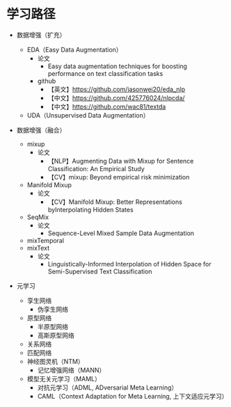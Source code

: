 学习路径
===

- 数据增强（扩充）
    - EDA（Easy Data Augmentation）
        - 论文
            - Easy data augmentation techniques for boosting performance on text classification tasks
        - github
            - 【英文】https://github.com/jasonwei20/eda_nlp
            - 【中文】https://github.com/425776024/nlpcda/
            - 【中文】https://github.com/wac81/textda
    - UDA（Unsupervised Data Augmentation）

- 数据增强（融合）
    - mixup
        - 论文
            - 【NLP】Augmenting Data with Mixup for Sentence Classification: An Empirical Study
            - 【CV】mixup: Beyond empirical risk minimization
    - Manifold Mixup 
        - 论文
            - 【CV】Manifold Mixup: Better Representations byInterpolating Hidden States
    - SeqMix
        - 论文
            - Sequence-Level Mixed Sample Data Augmentation
    - mixTemporal
    - mixText
        - 论文
            - Linguistically-Informed Interpolation of Hidden Space for Semi-Supervised Text Classification
    
    

- 元学习
    - 孪生网络
        - 伪孪生网络
    - 原型网络
        - 半原型网络
        - 高斯原型网络
    - 关系网络
    - 匹配网络
    - 神经图灵机（NTM）
        - 记忆增强网络（MANN）
    - 模型无关元学习（MAML）
        - 对抗元学习（ADML, ADversarial Meta Learning）
        - CAML（Context Adaptation for Meta Learning, 上下文适应元学习）

